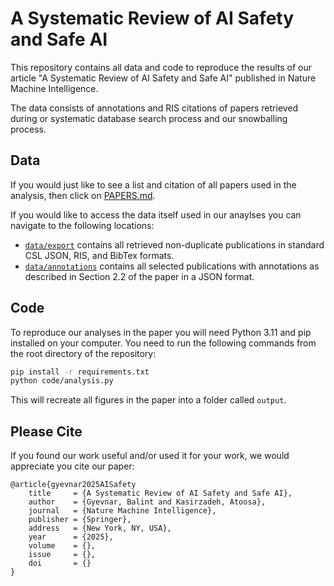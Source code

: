 # A Systematic Review of AI Safety and Safe AI

This repository contains all data and code to reproduce the results of our article "A Systematic Review of AI Safety and Safe AI" published in Nature Machine Intelligence.

The data consists of annotations and RIS citations of papers retrieved during or systematic database search process and our snowballing process.

## Data

If you would just like to see a list and citation of all papers used in the analysis, then click on [PAPERS.md](PAPERS.md).

If you would like to access the data itself used in our anaylses you can navigate to the following locations:

- [`data/export`](https://github.com/gyevnarb/ai-safety-review/data/export) contains all retrieved non-duplicate publications in standard CSL JSON, RIS, and BibTex formats.
- [`data/annotations`](https://github.com/gyevnarb/ai-safety-review/data/annotations) contains all selected publications with annotations as described in Section 2.2 of the paper in a JSON format.

## Code

To reproduce our analyses in the paper you will need Python 3.11 and pip installed on your computer.
You need to run the following commands from the root directory of the repository:

```bash
pip install -r requirements.txt
python code/analysis.py
```

This will recreate all figures in the paper into a folder called `output`.

## Please Cite

If you found our work useful and/or used it for your work, we would appreciate you cite our paper:

```text
@article{gyevnar2025AISafety
    title     = {A Systematic Review of AI Safety and Safe AI},
    author    = {Gyevnar, Balint and Kasirzadeh, Atoosa},
    journal   = {Nature Machine Intelligence},
    publisher = {Springer},
    address   = {New York, NY, USA},
    year      = {2025},
    volume    = {},
    issue     = {},
    doi       = {}
}
```
